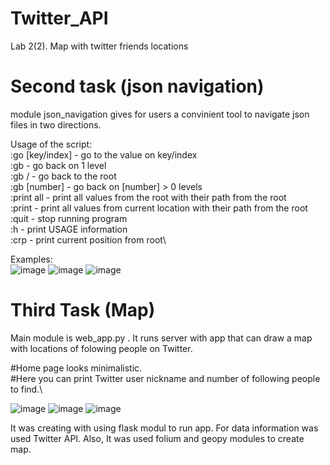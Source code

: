 # Twitter_API
Lab 2(2). Map with twitter friends locations 

# Second task (json navigation)
module json_navigation gives for users a convinient tool to navigate json files in two directions.

Usage of the script: \
:go [key/index]  - go to the value on key/index\
:gb - go back on 1 level\
:gb / - go back to the root\
:gb [number]  - go back on [number] > 0 levels\
:print all - print all values from the root with their path from the root\
:print - print all values from current location with their path from the root\
:quit - stop running program\
:h - print USAGE information\
:crp - print current position from root\

Examples:\
![image](https://user-images.githubusercontent.com/91615606/154764706-dae28c8c-1cf2-4260-b85d-f9c6b55e2564.png)
![image](https://user-images.githubusercontent.com/91615606/154764905-35628368-b406-4600-a637-c11aa96ec3a9.png)
![image](https://user-images.githubusercontent.com/91615606/154765047-37523de1-7a3c-4042-91bd-40add7931cba.png)

# Third Task (Map)
Main module is web_app.py .  It runs server with app that can draw a map with locations of folowing people on Twitter.

#Home page looks minimalistic.\
#Here you can print Twitter user nickname and number of following people to find.\

![image](https://user-images.githubusercontent.com/91615606/154765469-13a4768f-44f5-4e6a-a613-02172c015035.png)
![image](https://user-images.githubusercontent.com/91615606/154765908-83dd31c8-46fd-4e69-a7e1-d02b10c196e7.png)
![image](https://user-images.githubusercontent.com/91615606/154765965-33e9e896-136c-4d52-b032-58211fdc6737.png)


It was creating with using flask modul to run app. For data information was used Twitter API. Also, It was used folium and geopy modules to create map.
